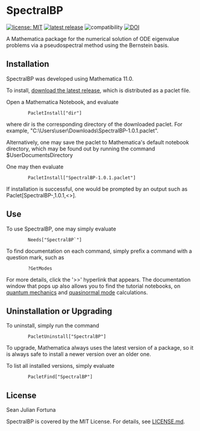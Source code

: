 # SpectralBP

[![license: MIT](https://img.shields.io/github/license/slashdotfield/SpectralBP)](LICENSE)
[![latest release](https://img.shields.io/github/v/release/slashdotfield/SpectralBP)](https://github.com/slashdotfield/SpectralBP/releases)
![compatibility](https://img.shields.io/badge/Mathematica-_11.x_12.x-brightgreen.svg)
[![DOI](https://zenodo.org/badge/186220358.svg)](https://zenodo.org/badge/latestdoi/186220358)



A Mathematica package for the numerical solution of ODE eigenvalue problems via a pseudospectral method using the Bernstein basis.

## Installation

SpectralBP was developed using Mathematica 11.0.

To install, [download the latest release](https://github.com/slashdotfield/SpectralBP/releases), which is distributed as a paclet file.

Open a Mathematica Notebook, and evaluate

			PacletInstall["dir"]

where dir is the corresponding directory of the downloaded paclet. For example, "C:\\Users\\user\\Downloads\\SpectralBP-1.0.1.paclet".

Alternatively, one may save the paclet to Mathematica's default notebook directory, which may be found out by running the command \$UserDocumentsDirectory

One may then evaluate

			PacletInstall["SpectralBP-1.0.1.paclet"]

If installation is successful, one would be prompted by an output such as Paclet\[SpectralBP-,1.0.1,<>\].

## Use

To use SpectralBP, one may simply evaluate

			Needs["SpectralBP`"]

To find documentation on each command, simply prefix a command with a question mark, such as

			?GetModes

For more details, click the '>>' hyperlink that appears. The documentation window that pops up also allows you to find the tutorial notebooks, on [quantum mechanics](https://github.com/slashdotfield/SpectralBP/blob/master/SpectralBP/Documentation/English/Tutorials/QuantumMechanicsTutorial.nb) and [quasinormal mode](https://github.com/slashdotfield/SpectralBP/blob/master/SpectralBP/Documentation/English/Tutorials/QuasinormalModesTutorial.nb) calculations.

## Uninstallation or Upgrading

To uninstall, simply run the command

			PacletUninstall["SpectralBP"]

To upgrade, Mathematica always uses the latest version of a package, so it is always safe to install a newer version over an older one.

To list all installed versions, simply evaluate

			PacletFind["SpectralBP"]

## License

Sean Julian Fortuna

SpectralBP is covered by the MIT License. For details, see [LICENSE.md](LICENSE).
